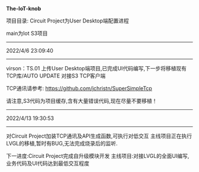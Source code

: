 **The-IoT-knob**

项目目录:
Circuit Project为User Desktop端配置进程

main为Iot S3项目

----------
2022/4/6 23:09:40 

----------
virson：TS.01
上传User Desktop端项目,已完成UI代码编写,下一步将移植现有TCP库/AUTO UPDATE 对接S3 TCP客户端

TCP通讯请参考:
https://github.com/jchristn/SuperSimpleTcp

请注意,S3代码为项目缓存,含有大量错误代码,现在尽量不要移植！


----------
2022/4/13 19:30:53 

----------
对Circuit Project加装TCP通讯及API生成函数,可执行对低交互
主线项目正在执行LVGL的移植,暂时有BUG,无法完成烧录后的监听.

下一进度:Circuit Project完成自升级模块开发
主线项目:对接LVGL的全面UI编写,业务代码及UI代码达到最低交互程度
